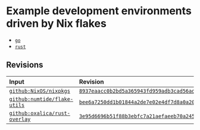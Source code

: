 # Example development environments driven by Nix flakes

- [`go`](./go/)
- [`rust`](./rust/)

## Revisions

| Input                                                                    | Revision                                                                                                                            |
| :----------------------------------------------------------------------- | :---------------------------------------------------------------------------------------------------------------------------------- |
| [`github:NixOS/nixpkgs`](https://github.com/NixOS/nixpkgs)               | [`8937eaacc0b2bd5a365943fd959adb3cad56ad73`](https://github.com/NixOS/nixpkgs/tree/8937eaacc0b2bd5a365943fd959adb3cad56ad73)        |
| [`github:numtide/flake-utils`](https://github.com/numtide/flake-utils)   | [`bee6a7250dd1b01844a2de7e02e4df7d8a0a206c`](https://github.com/numtide/flake-utils/tree/bee6a7250dd1b01844a2de7e02e4df7d8a0a206c)  |
| [`github:oxalica/rust-overlay`](https://github.com/oxalica/rust-overlay) | [`3e95d6696b51f88b3ebfc7a21aefaeeb70a245bd`](https://github.com/oxalica/rust-overlay/tree/3e95d6696b51f88b3ebfc7a21aefaeeb70a245bd) |
